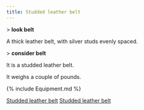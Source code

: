 ```yaml
---
title: Studded leather belt
---
```


\> **look belt**

A thick leather belt, with silver studs evenly spaced.

\> **consider belt**

It is a studded leather belt.

It weighs a couple of pounds.

{% include Equipment.md %}

[Studded leather belt](Category:_Leather_equipment "wikilink") [Studded
leather belt](Category:Belts "wikilink")